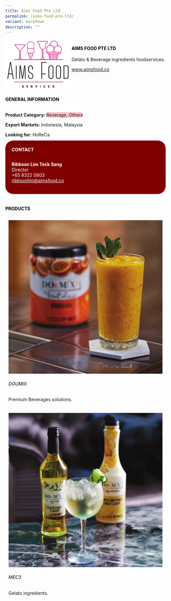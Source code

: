 ```yaml
---
title: Aims Food Pte Ltd
permalink: /aims-food-pte-ltd/
variant: markdown
description: ""
---
```

<div class="flex-paragraph">
	<div style="display: flex; flex-wrap: wrap;" class="flex-container">
		<div style="flex: 1 1 40%; display: block;" class="card sgds">
			<img src="/images/Aims%20Food/aims_food_logo.png">
		</div>
		<div style="flex: 1 1 58%; display: block; margin-left: 3px" class="card-sgds">
			<h4 style="text-transform: uppercase; color: black;"><b>Aims Food Pte Ltd</b></h4>
			<p>Gelato &amp; Beverage ingredients foodservices.</p>
			<p><a target="_blank" href="https://www.aimsfood.co">www.aimsfood.co</a></p>
		</div>
	</div>
</div>

<h4 style="text-transform: uppercase; color: black;">
	<b>General Information</b>
</h4>
<div style="display: flex; flex-wrap: wrap;" class="flex-container">
	<div style="flex: 1 1 65%; display: block; align-self: stretch" class="card sgds">
		<div class="flex-paragraph">
			<p>
				<b>Product Category: </b>
				<span style="background-color: pink; border-radius: 10px;">Beverage, Others</span>
			</p>
			<p>
				<b>Export Markets: </b>Indonesia, Malaysia
			</p>
			<p style="margin-bottom: 10px;">
				<b>Looking for: </b>HoReCa
			</p>
		</div>
	</div>
	<div style="flex: 1 1 35%; padding: 10px; display: block; background-color: maroon; border-radius: 25px; align-self: center;" class="card sgds">
		<h4 style="color: white; margin-top: 10px; margin-left: 10px;">CONTACT</h4>
		<div class="flex-paragraph">
			<p style="padding: 10px; color: white;">
				<b>Ribbson Lim Teck Sang</b>
				<br>Director<br>+65 8322 0803<br>
				<a style="color: white;" href="mailto:ribbsonlim@aimsfood.co">ribbsonlim@aimsfood.co</a>
			</p>
		</div>
	</div>
</div>
<br>
<h4 style="text-transform: uppercase; color: black;">
	<b>Products</b>
</h4>
<div style="display: flex; flex-wrap: wrap;">
	<div style="flex: 1 1 47%; margin: 10px; display: block;" class="card sgds">
		<div style="display: block;" class="flex-image">
			<img src="/images/Aims%20Food/aims_food_product_01.jpg">
		</div>
		<div class="flex-paragraph">
			<h6 style="text-transform: uppercase; color: black;">Doumix</h6>
			<p>Premium Beverages solutions.</p>
		</div>
	</div>
	<div style="flex: 1 1 47%; margin: 10px; display: block;" class="card sgds">
		<div style="display: block;" class="flex-image">
			<img src="/images/Aims%20Food/aims_food_product_02.jpg">
		</div>
		<div class="flex-paragraph">
			<h6 style="text-transform: uppercase; color: black;">Mec3</h6>
			<p>Gelato ingredients.</p>
		</div>
	</div>
</div>